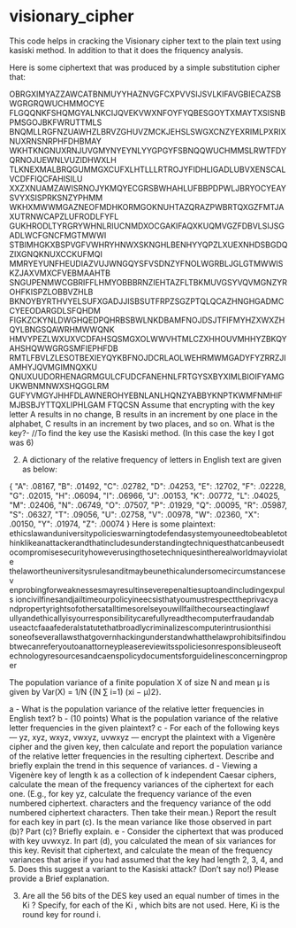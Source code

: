 # visionary_cipher
This code helps in cracking the Visionary cipher text to the plain text using kasiski method.
In addition to that it does the friquency analysis.


Here is some ciphertext that was produced by a simple substitution cipher that:

OBRGXIMYAZZAWCATBNMUYYHAZNVGFCXPVVSIJSVLKIFAVGBIECAZSBWGRGRQWUCHMMOCYE
FLGQQNKFSHQMGYALNKCIJQVEKVWXNFOYFYQBESGOYTXMAYTXSISNBPMSGOJBKFWRUTTMLS
BNQMLLRGFNZUAWHZLBRVZGHUVZMCKJEHSLSWGXCNZYEXRIMLPXRIXNUXRNSNRPHFDHBMAY
WKHTKNGNUXRNJUVGMYNYEYNLYYGPGYFSBNQQWUCHMMSLRWTFDYQRNOJUEWNLVUZIDHWXLH
TLKNEXMALBRQGUMMGXCUFXLHTLLLRTROJYFIDHLIGADLUBVXENSCALVCDFFIQCFAHISILU
XXZXNUAMZAWISRNOJYKMQYECGRSBWHAHLUFBBPDPWLJBRYOCYEAYSVYXSISPRKSNZYPHMM
WKHXMWWMGAZNEOFMDHKORMGOKNUHTAZQRAZPWBRTQXGZFMTJAXUTRNWCAPZLUFRODLFYFL
GUKHRODLTYRGRYWHNLRIUCNMDXOCGAKIFAQXKUQMVGZFDBVLSIJSGADLWCFGNCFMGTMWWI
STBIMHGKXBSPVGFVWHRYHNWXSKNGHLBENHYYQPZLXUEXNHDSBGDQZIXGNQKNUXCCKUFMQI
MMRYEYUNFHEUDIAZVUJWNGQYSFVSDNZYFNOLWGRBLJGLGTMWWISKZJAXVMXCFVEBMAAHTB
SNGUPENMWCGBRIFFLHMYOBBBRNZIEHTAZFLTBKMUVGSYVQVMGNZYROHFKISPZLOBBVZHLB
BKNOYBYRTHVYELSUFXGADJJISBSUTFRPZSGZPTQLQCAZHNGHGADMCCYEEODARGDLSFQHDM
FIGKZCKYNLDWGHQEDPQHRBSBWLNKDBAMFNOJDSJTFIFMYHZXWXZHQYLBNGSQAWRHMWWQNK
HMVYPEZLWXUXVCDFAHSQSMGXOLWWVHTMLCZXHHOUVMHHYZBKQYAHSHQWWGRGSMFIEPHFDB
RMTLFBVLZLESOTBEXIEYQYKBFNOJDCRLAOLWEHRMWMGADYFYZRRZJIAMHYJQVMGIMNQXKU
QNUXUUDORHENAGRMGULCFUDCFANEHNLFRTGYSXBYXIMLBIOIFYAMGUKWBNMNWXSHQGGLRM
GUFYVMGYJHHFDLAWNEROHYEBNLANLHQNZYABBYKNPTKWMFNMHIFMJBSBJYTTQXLIPHLGAM
FTQCSN
Assume that encrypting with the key letter A results in no change, B results in an increment by
one place in the alphabet, C results in an increment by two places, and so on.
What is the key?- //To find the key use the Kasiski method. (In this case the key I got was 6)

2. A dictionary of the relative frequency of letters in English text are given as below:

{ "A": .08167, "B": .01492, "C": .02782, "D": .04253, "E": .12702, "F": .02228,
"G": .02015, "H": .06094, "I": .06966, "J": .00153, "K": .00772, "L": .04025,
"M": .02406, "N": .06749, "O": .07507, "P": .01929, "Q": .00095, "R": .05987,
"S": .06327, "T": .09056, "U": .02758, "V": .00978, "W": .02360, "X": .00150,
"Y": .01974, "Z": .00074 }
Here is some plaintext:
ethicslawanduniversitypolicieswarningtodefendasystemyouneedtobeabletot
hinklikeanattackerandthatincludesunderstandingtechniquesthatcanbeusedt
ocompromisesecurityhoweverusingthosetechniquesintherealworldmayviolate
thelawortheuniversitysrulesanditmaybeunethicalundersomecircumstancesev
enprobingforweaknessesmayresultinseverepenaltiesuptoandincludingexpuls
ioncivilfinesandjailtimeourpolicyineecsisthatyoumustrespecttheprivacya
ndpropertyrightsofothersatalltimesorelseyouwillfailthecourseactinglawf
ullyandethicallyisyourresponsibilitycarefullyreadthecomputerfraudandab
useactcfaaafederalstatutethatbroadlycriminalizescomputerintrusionthisi
soneofseverallawsthatgovernhackingunderstandwhatthelawprohibitsifindou
btwecanreferyoutoanattorneypleasereviewitsspoliciesonresponsibleuseoft
echnologyresourcesandcaenspolicydocumentsforguidelinesconcerningproper

The population variance of a finite population X of size N and mean μ is given by
Var(X) = 1/N {(N ∑ i=1) (xi − μ)2}.

a -  What is the population variance of the relative letter frequencies in English
text?
b - (10 points) What is the population variance of the relative letter frequencies in the given
plaintext?
c - For each of the following keys — yz, xyz, wxyz, vwxyz, uvwxyz — encrypt
the plaintext with a Vigenère cipher and the given key, then calculate and report the
population variance of the relative letter frequencies in the resulting ciphertext. Describe
and briefly explain the trend in this sequence of variances.
d -  Viewing a Vigenère key of length k as a collection of k independent Caesar
ciphers, calculate the mean of the frequency variances of the ciphertext for each one.
(E.g., for key yz, calculate the frequency variance of the even numbered ciphertext. 
characters and the frequency variance of the odd numbered ciphertext characters. Then
take their mean.) Report the result for each key in part (c). Is the mean variance like
those observed in part (b)? Part (c)? Briefly explain.
e -  Consider the ciphertext that was produced with key uvwxyz. In part (d), you
calculated the mean of six variances for this key. Revisit that ciphertext, and calculate
the mean of the frequency variances that arise if you had assumed that the key had
length 2, 3, 4, and 5. Does this suggest a variant to the Kasiski attack? (Don’t say no!)
Please provide a Brief explanation.

3.  Are all the 56 bits of the DES key used an equal number of times in the Ki ?
Specify, for each of the Ki , which bits are not used. Here, Ki is the round key for round i.
